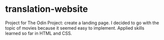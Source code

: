 # translation-website
Project for The Odin Project: create a landing page. I decided to go with the topic of movies because it seemed easy to implement. Applied skills learned so far in HTML and CSS.
